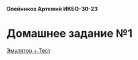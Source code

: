 **Олейников Артемий ИКБО-30-23**
# Домашнее задание №1
[Эмулятор + Тест]([https://github.com/Andrax53/ConfUprav1/main/])
